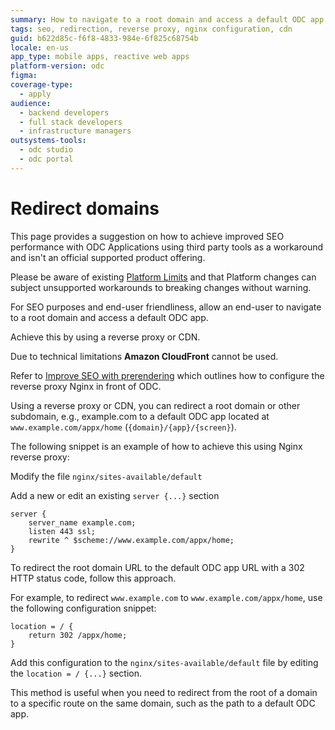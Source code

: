 ```yaml
---
summary: How to navigate to a root domain and access a default ODC app.
tags: seo, redirection, reverse proxy, nginx configuration, cdn
guid: b622d85c-f6f8-4833-984e-6f825c68754b
locale: en-us
app_type: mobile apps, reactive web apps
platform-version: odc
figma:
coverage-type:
  - apply
audience:
  - backend developers
  - full stack developers
  - infrastructure managers
outsystems-tools:
  - odc studio
  - odc portal
---
```

# Redirect domains

<div class="warning" markdown="1">

This page provides a suggestion on how to achieve improved SEO performance with ODC Applications using third party tools as a workaround and isn't an official supported product offering.

Please be aware of existing [Platform Limits](../../getting-started/system-requirements.md#platform-limits) and that Platform changes can subject unsupported workarounds to breaking changes without warning.

</div>

For SEO purposes and end-user friendliness, allow an end-user to navigate to a root domain and access a default ODC app.

Achieve this by using a reverse proxy or CDN.

<div class="warning" markdown="1">

Due to technical limitations **Amazon CloudFront** cannot be used.

</div>

Refer to [Improve SEO with prerendering](improve-seo-prerendering.md#domain) which outlines how to configure the reverse proxy Nginx in front of ODC.

Using a reverse proxy or CDN, you can redirect a root domain or other subdomain, e.g., example.com to a default ODC app located at `www.example.com/appx/home` (`{domain}/{app}/{screen}`).

The following snippet is an example of how to achieve this using Nginx reverse proxy: 

Modify the file `nginx/sites-available/default`

Add a new or edit an existing `server {...}` section

```
server {
    server_name example.com;
    listen 443 ssl;
    rewrite ^ $scheme://www.example.com/appx/home;
}
```

To redirect the root domain URL to the default ODC app URL with a 302 HTTP status code, follow this approach.

For example, to redirect `www.example.com` to `www.example.com/appx/home`, use the following configuration snippet:

```
location = / {
    return 302 /appx/home;
}
```

Add this configuration to the `nginx/sites-available/default` file by editing the `location = / {...}` section.

This method is useful when you need to redirect from the root of a domain to a specific route on the same domain, such as the path to a default ODC app.
